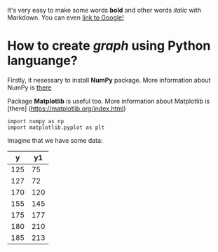 It's very easy to make some words **bold** and other words *italic* with Markdown. You can even [link to Google!](http://google.com)
# How to create *graph* using **Python** languange?

Firstly, it nesessary to install **NumPy** package. More information about NumPy is  [there](http://www.numpy.org)

Package **Matplotlib** is useful too. More information about Matplotlib is  [there]  (https://matplotlib.org/index.html)

```
import numpy as np
import matplotlib.pyplot as plt
```

Imagine that we have some data:

y | y1
---| ---
125 | 75
127 | 72
170 | 120
155 | 145
175 | 177
180 | 210
185 | 213
